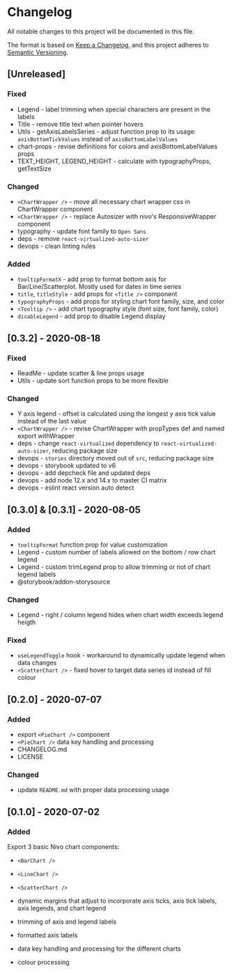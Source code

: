 # Changelog
All notable changes to this project will be documented in this file.

The format is based on [Keep a Changelog](https://keepachangelog.com/en/1.0.0/),
and this project adheres to [Semantic Versioning](https://semver.org/spec/v2.0.0.html).

## [Unreleased]

### Fixed
- Legend - label trimming when special characters are present in the labels
- Title - remove title text when pointer hovers
- Utils - getAxisLabelsSeries - adjust function prop to its usage: `axisBottomTickValues` instead of `axisBottomLabelValues`
- chart-props - revise definitions for colors and axisBottomLabelValues props
- TEXT_HEIGHT, LEGEND_HEIGHT - calculate with typographyProps, getTextSize

### Changed
- `<ChartWrapper />` - move all necessary chart wrapper css in ChartWrapper component
- `<ChartWrapper />` - replace Autosizer with nivo's ResponsiveWrapper component
- typography - update font family to `Open Sans`
- deps - remove `react-virtualized-auto-sizer`
- devops - clean linting rules

### Added
- `tooltipFormatX` - add prop to format bottom axis for Bar/Line/Scatterplot. Mostly used for dates in time series
- `title`, `titleStyle` - add props for `<Title />` component
- `typographyProps` - add props for styling chart font family, size, and color
- `<Tooltip />` - add chart typography style (font size, font family, color)
- `disableLegend` - add prop to disable Legend display

## [0.3.2] - 2020-08-18
### Fixed
- ReadMe - update scatter & line props usage
- Utils - update sort function props to be more flexible

### Changed
- Y axis legend - offset is calculated using the longest y axis tick value instead of the last value
- `<ChartWrapper />` - revise ChartWrapper with propTypes def and named export withWrapper
- deps - change `react-virtualized` dependency to `react-virtualized-auto-sizer`, reducing package size
- devops - `stories` directory moved out of `src`, reducing package size
- devops - storybook updated to v6
- devops - add depcheck file and updated deps
- devops - add node 12.x and 14.x to master CI matrix
- devops - eslint react version auto detect

## [0.3.0] & [0.3.1] - 2020-08-05

### Added
- `tooltipFormat` function prop for value customization
- Legend - custom number of labels allowed on the bottom / row chart legend
- Legend - custom trimLegend prop to allow trimming or not of chart legend labels
- @storybook/addon-storysource


### Changed
- Legend - right / column legend hides when chart width exceeds legend heigth

### Fixed
- `useLegendToggle` hook - workaround to dynamically update legend when data changes
- `<ScatterChart />` - fixed hover to target data series id instead of fill colour

## [0.2.0] - 2020-07-07

### Added
- export `<PieChart />` component
- `<PieChart />` data key handling and processing
- CHANGELOG.md
- LICENSE

### Changed
- update `README.md` with proper data processing usage

## [0.1.0] - 2020-07-02

### Added
Export 3 basic Nivo chart components: 
- `<BarChart />`
- `<LineChart />`
- `<ScatterChart />`

- dynamic margins that adjust to incorporate axis ticks, axis tick labels, axis legends, and chart legend
- trimming of axis and legend labels
- formatted axis labels
- data key handling and processing for the different charts
- colour processing
